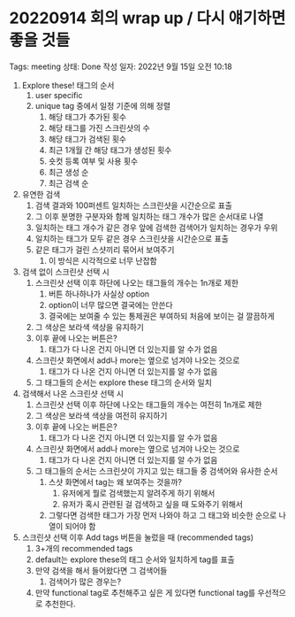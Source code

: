# 20220914 회의 wrap up / 다시 얘기하면 좋을 것들

Tags: meeting
상태: Done
작성 일자: 2022년 9월 15일 오전 10:18

1. Explore these! 태그의 순서
    1. user specific
    2. unique tag 중에서 일정 기준에 의해 정렬
        1. 해당 태그가 추가된 횟수
        2. 해당 태그를 가진 스크린샷의 수
        3. 해당 태그가 검색된 횟수
        4. 최근 1개월 간 해당 태그가 생성된 횟수
        5. 숏컷 등록 여부 및 사용 횟수
        6. 최근 생성 순
        7. 최근 검색 순
2. 유연한 검색
    1. 검색 결과와 100퍼센트 일치하는 스크린샷을 시간순으로 표출
    2. 그 이후 분명한 구분자와 함께 일치하는 태그 개수가 많은 순서대로 나열
    3. 일치하는 태그 개수가 같은 경우 앞에 검색한 검색어가 일치하는 경우가 우위
    4. 일치하는 태그가 모두 같은 경우 스크린샷을 시간순으로 표출
    5. 같은 태그가 걸린 스샷끼리 묶어서 보여주기
        1. 이 방식은 시각적으로 너무 난잡함
3. 검색 없이 스크린샷 선택 시
    1. 스크린샷 선택 이후 하단에 나오는 태그들의 개수는 1n개로 제한
        1. 버튼 하나하나가 사실상 option
        2. option이 너무 많으면 결국에는 안쓴다
        3. 결국에는 보여줄 수 있는 통제권은 부여하되 처음에 보이는 걸 깔끔하게
    2. 그 색상은 보라색 색상을 유지하기
    3. 이후 끝에 나오는 버튼은?
        1. 태그가 다 나온 건지 아니면 더 있는지를 알 수가 없음
    4. 스크린샷 화면에서 add나 more는 옆으로 넘겨야 나오는 것으로
        1. 태그가 다 나온 건지 아니면 더 있는지를 알 수가 없음
    5. 그 태그들의 순서는 explore these 태그의 순서와 일치
4. 검색해서 나온 스크린샷 선택 시
    1. 스크린샷 선택 이후 하단에 나오는 태그들의 개수는 여전히 1n개로 제한
    2. 그 색상은 보라색 색상을 여전히 유지하기
    3. 이후 끝에 나오는 버튼은?
        1. 태그가 다 나온 건지 아니면 더 있는지를 알 수가 없음
    4. 스크린샷 화면에서 add나 more는 옆으로 넘겨야 나오는 것으로
        1. 태그가 다 나온 건지 아니면 더 있는지를 알 수가 없음
    5. 그 태그들의 순서는 스크린샷이 가지고 있는 태그들 중 검색어와 유사한 순서
        1. 스샷 화면에서 tag는 왜 보여주는 것을까?
            1. 유저에게 뭘로 검색했는지 알려주게 하기 위해서
            2. 유저가 혹시 관련된 걸 검색하고 싶을 때 도와주기 위해서
        2. 그렇다면 검색한 태그가 가장 먼저 나와야 하고 그 태그와 비슷한 순으로 나열이 되어야 함
5. 스크린샷 선택 이후 Add tags 버튼을 눌렀을 때 (recommended tags)
    1. 3+개의 recommended tags
    2. default는 explore these의 태그 순서와 일치하게 tag를 표출
    3. 만약 검색을 해서 들어왔다면 그 검색어들 
        1. 검색어가 많은 경우는?
    4. 만약 functional tag로 추천해주고 싶은 게 있다면 functional tag를 우선적으로 추천한다.